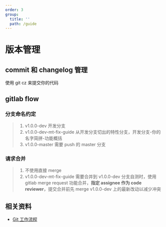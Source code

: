 ```yaml
---
order: 3
group:
  title: ''
  path: /guide
---
```


# 版本管理

## commit 和 changelog 管理

使用 git cz 来提交你的代码

## gitlab flow

### 分支命名约定 <br/>

> 1. v1.0.0-dev 开发分支 <br/>
> 2. v1.0.0-dev-mt-fix-guide 从开发分支切出的特性分支，开发分支-你的名字简拼-功能概括 <br/>
> 3. v1.0.0-master 需要 push 的 master 分支 <br/>

### 请求合并 <br/>

> 1. 不使用直接 merge <br/>
> 2. v1.0.0-dev-mt-fix-guide 需要合并到 v1.0.0-dev 分支自测时，使用 gitlab merge request 功能合并，**指定 assignee 作为 code reviewer**，提交合并前先 merge v1.0.0-dev 上的最新改动以减少冲突 <br/>

## 相关资料

- [Git 工作流程](http://www.ruanyifeng.com/blog/2015/12/git-workflow.html)
